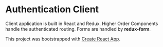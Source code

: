 # Authentication Client
Client application is built in React and Redux. Higher Order Components handle the authenticated routing.
Forms are handled by __redux-form__. 

This project was bootstrapped with [Create React App](https://github.com/facebook/create-react-app).